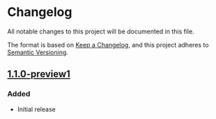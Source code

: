 # Changelog

All notable changes to this project will be documented in this file.

The format is based on [Keep a Changelog](https://keepachangelog.com/en/1.1.0/),
and this project adheres to [Semantic Versioning](https://semver.org/spec/v2.0.0.html).

## [1.1.0-preview1]

### Added

- Initial release

[Unreleased]: https://github.com/olivierlacan/keep-a-changelog/compare/1.1.0-preview1...HEAD
[1.1.0-preview1]: https://github.com/olivierlacan/keep-a-changelog/releases/tag/v1.1.0-preview1
